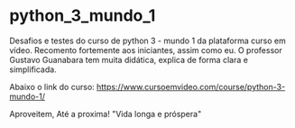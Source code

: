 # python_3_mundo_1
Desafios e testes do curso de python 3 - mundo 1 da plataforma curso em vídeo.
Recomento fortemente aos iniciantes, assim como eu.
O professor Gustavo Guanabara tem muita didática, explica de forma clara e simplificada.

Abaixo o link do curso:
https://www.cursoemvideo.com/course/python-3-mundo-1/

Aproveitem,
Até a proxima!
"Vida longa e próspera"
